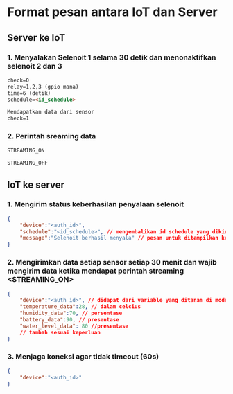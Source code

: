 # Format pesan antara IoT dan Server

## Server ke IoT
### 1. Menyalakan Selenoit 1 selama 30 detik dan menonaktifkan selenoit 2 dan 3

```markdown
check=0
relay=1,2,3 (gpio mana) 
time=6 (detik) 
schedule=<id_schedule>

Mendapatkan data dari sensor
check=1
```

### 2. Perintah sreaming data
```markdown
STREAMING_ON 

STREAMING_OFF
```

## IoT ke server
### 1. Mengirim status keberhasilan penyalaan selenoit
```json
{
    "device":"<auth_id>",
    "schedule":"<id_schedule>", // mengembalikan id schedule yang dikirim server untuk inisiasi
    "message":"Selenoit berhasil menyala" // pesan untuk ditampilkan ke log (opsional)
}
```

### 2. Mengirimkan data setiap sensor setiap 30 menit dan wajib mengirim data ketika mendapat perintah streaming <STREAMING_ON>
```json
{
    "device":"<auth_id>", // didapat dari variable yang ditanam di modul iot
    "temperature_data":28, // dalam celcius
    "humidity_data":70, // persentase
    "battery_data":90, // presentase
    "water_level_data": 80 //presentase
    // tambah sesuai keperluan
}
```

### 3. Menjaga koneksi agar tidak timeout (60s)
```json
{
    "device":"<auth_id>"
}
```